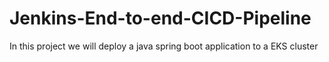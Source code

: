 # Jenkins-End-to-end-CICD-Pipeline
In this project we will deploy a java spring boot application to a EKS cluster
